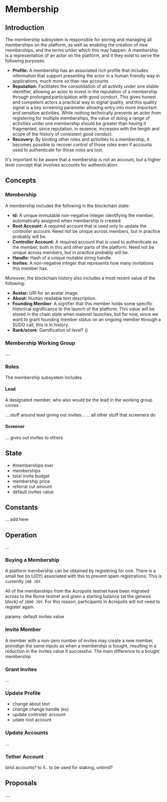 
# Membership

## Introduction

The membership subsystem is responsible for storing and managing all memberships on the platform, as well as enabling the creation of new memberships, and the terms under which this may happen. A membership is a representation of an actor on the platform, and it they exist to serve the following purposes

- **Profile:** A membership has an associated rich profile that includes information that support presenting the actor in a human friendly way in applications, much more so than raw accounts
- **Reputation:** Facilitates the consolidation of all activity under one stable identifier, allowing an actor to invest in the reputation of a membership through prolonged participation with good conduct. This gives honest and competent actors a practical way to signal quality, and this quality signal is a key screening parameter allowing entry into more important and sensitive activities. While nothing technically prevents an actor from registering for multiple memberships, the value of doing a range of activities under one membership should be greater than having it fragmented, since reputation, in essence, increases with the length and scope of the history of consistent good conduct.
- **Recovery:** By binding other roles and activities to a membership, it becomes possible to recover control of those roles even if accounts used to authenticate for those roles are lost.

It's important to be aware that a membership is not an account, but a higher level concept that involves accounts for authentication.

## Concepts

### Membership

A membership includes the following in the blockchain state:

- **Id:** A unique immutable non-negative integer identifying the member, automatically assigned when membership is created.
- **Root Account:** A required account that is used only to update the controller account. Need not be unique across members, but in practice probably will be.
- **Controller Account:** A required account that is used to authenticate as the member, both in this and other parts of the platform. Need not be unique across members, but in practice probably will be.
- **Handle:** Hash of a unique mutable string handle.
- **Invites:** A non-negative integer that represents how many invitations this member has.

Moreover, the blockchain history also includes a most recent value of the following:

- **Avatar:** URI for an avatar image.
- **About:** Human readable text description.
- **Founding Member**: A signifier that this member holds some specific historical significance to the launch of the platform. This value will be stored in the chain state when mainnet launches, but for now, since we want to grant founding member status on an ongoing member through a SUDO call, this is in history.
- **Rank/score**: Gamification of level? ()

### Membership Working Group

....

### Roles

The membership subsystem includes

#### Lead

A designated member, who also would be the lead in the working group corres

....stuff around lead giving out invites...
... all other stuff that screeners do

#### Screener

... gives out invites to others


## State

- #memberships ever
- memberships
- total invite budget
- membership price
- referral cut amount
- default invites value

## Constants

... add here

## Operation

...

### Buying a Membership

A platform membership can be obtained by registering for one. There is a small fee \(in tJOY\) associated with this to prevent spam registrations. This is currently `100 JOY`.

All of the memberships from the Acropolis testnet have been migrated across to the Rome testnet and given a starting balance \(at the genesis block\) of `2000 JOY`.  For this reason, participants in Acropolis will not need to register again.

params: default invites value

### Invite Member

A member with a non-zero number of invites may create a new member, providign the same inputs as when a membershpi is bought, resulting in a reduction in the invites value if successful. The main difference to a bought membership

### Grant Invites

...

### Update Profile

- change about text
- change change handle (es)
- update controlelr account
- udate root account

### Update Accounts

...

### Tether Account

bind accounts? to it.. to be used for staking, unbind?



## Proposals

....
